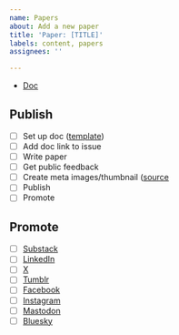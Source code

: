 ```yaml
---
name: Papers
about: Add a new paper
title: 'Paper: [TITLE]'
labels: content, papers
assignees: ''

---
```


- [Doc](#)

## Publish
- [ ] Set up doc ([template](https://docs.google.com/document/d/1hrht4eCUS9zMbcfwPVlb6NlRfxgf7O9DE10DXhlF8SQ/edit?usp=sharing))
- [ ] Add doc link to issue
- [ ] Write paper
- [ ] Get public feedback
- [ ] Create meta images/thumbnail ([source](https://www.figma.com/design/qFVPWaHjk1l4k1iVybz9vy/GovFresh-brand-assets?node-id=707-16&t=yo4ffkC9FAsAgPBk-1)
- [ ] Publish
- [ ] Promote

## Promote
- [ ] [Substack](https://govfresh.substack.com/)
- [ ] [LinkedIn](https://www.linkedin.com/company/govfresh)
- [ ] [X](https://www.x.com/govfresh)
- [ ] [Tumblr](https://govfresh.tumblr.com/)
- [ ] [Facebook](https://www.facebook.com/govfresh)
- [ ] [Instagram](https://www.instagram.com/govfresh)
- [ ] [Mastodon](https://mastodon.social/@govfresh)
- [ ] [Bluesky](https://bsky.app/profile/govfresh.bsky.social)
